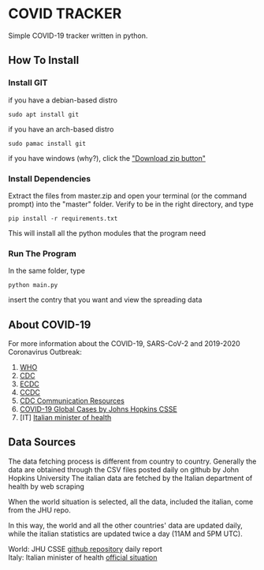 # COVID TRACKER
Simple COVID-19 tracker written in python.


## How To Install
### Install GIT
if you have a debian-based distro
```
sudo apt install git
```
if you have an arch-based distro
```
sudo pamac install git
```

if you have windows (why?), click the ["Download zip button"](https://github.com/seepiol/COVIDTracker/archive/master.zip)

### Install Dependencies
Extract the files from master.zip and open your terminal (or the command prompt) into the "master" folder.
Verify to be in the right directory, and type
```
pip install -r requirements.txt
```
This will install all the python modules that the program need

### Run The Program
In the same folder, type
```
python main.py
```
insert the contry that you want and view the spreading data


## About COVID-19

For more information about the COVID-19, SARS-CoV-2 and 2019-2020 Coronavirus Outbreak:
1. [WHO](https://www.who.int/emergencies/diseases/novel-coronavirus-2019)
2. [CDC](https://www.cdc.gov/coronavirus/2019-nCoV/)
3. [ECDC](https://www.ecdc.europa.eu/en/novel-coronavirus-china)
4. [CCDC](http://www.chinacdc.cn/en/COVID19/)
5. [CDC Communication Resources](https://www.cdc.gov/coronavirus/2019-ncov/communication/index.html)
6. [COVID-19 Global Cases by Johns Hopkins CSSE](https://gisanddata.maps.arcgis.com/apps/opsdashboard/index.html#/bda7594740fd40299423467b48e9ecf6)
7. [IT] [Italian minister of health](http://www.salute.gov.it/nuovocoronavirus)

## Data Sources
The data fetching process is different from country to country.
Generally the data are obtained through the CSV files posted daily on github by John Hopkins University
The italian data are fetched by the Italian department of health by web scraping

When the world situation is selected, all the data, included the italian, come from the JHU repo.

In this way, the world and all the other countries' data are updated daily, while the italian statistics are updated twice a day (11AM and 5PM UTC).


World: JHU CSSE [github repository](https://github.com/CSSEGISandData/COVID-19) daily report <br />
Italy: Italian minister of health [official situation](https://bit.ly/2PsV33c)